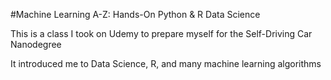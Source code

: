 #Machine Learning A-Z: Hands-On Python & R Data Science

This is a class I took on Udemy to prepare myself for the Self-Driving Car Nanodegree

It introduced me to Data Science, R, and many machine learning algorithms
